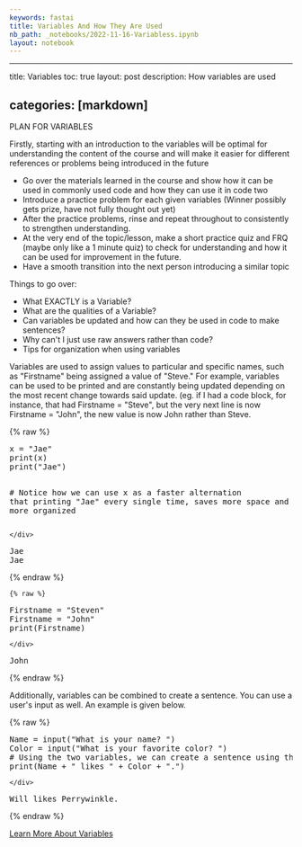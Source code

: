 ```yaml
---
keywords: fastai
title: Variables And How They Are Used
nb_path: _notebooks/2022-11-16-Variabless.ipynb
layout: notebook
---
```


<!--
#################################################
### THIS FILE WAS AUTOGENERATED! DO NOT EDIT! ###
#################################################
# file to edit: _notebooks/2022-11-16-Variabless.ipynb
-->

<div class="container" id="notebook-container">
        
<div class="cell border-box-sizing text_cell rendered"><div class="inner_cell">
<div class="text_cell_render border-box-sizing rendered_html">
<hr>
<p>title: Variables
toc: true
layout: post
description: How variables are used</p>
<h2 id="categories:-[markdown]">categories: [markdown]<a class="anchor-link" href="#categories:-[markdown]"> </a></h2>
</div>
</div>
</div>
<div class="cell border-box-sizing text_cell rendered"><div class="inner_cell">
<div class="text_cell_render border-box-sizing rendered_html">
<p>PLAN FOR VARIABLES</p>
<p>Firstly, starting with an introduction to the variables will be optimal for understanding the content of the course and will make it easier for different references or problems being introduced in the future</p>
<ul>
<li>Go over the materials learned in the course and show how it can be used in commonly used code and how they can use it in code two</li>
<li>Introduce a practice problem for each given variables (Winner possibly gets prize, have not fully thought out yet)</li>
<li>After the practice problems, rinse and repeat throughout to consistently to strengthen understanding. </li>
<li>At the very end of the topic/lesson, make a short practice quiz and FRQ (maybe only like a 1 minute quiz) to check for understanding and how it can be used for improvement in the future.</li>
<li>Have a smooth transition into the next person introducing a similar topic</li>
</ul>
<p>Things to go over:</p>
<ul>
<li>What EXACTLY is a Variable?</li>
<li>What are the qualities of a Variable?</li>
<li>Can variables be updated and how can they be used in code to make sentences?</li>
<li>Why can't I just use raw answers rather than code?</li>
<li>Tips for organization when using variables</li>
</ul>

</div>
</div>
</div>
<div class="cell border-box-sizing text_cell rendered"><div class="inner_cell">
<div class="text_cell_render border-box-sizing rendered_html">
<p>Variables are used to assign values to particular and specific names, such as "Firstname" being assigned a value of "Steve." For example, variables can be used to be printed and are constantly being updated depending on the most recent change towards said update. (eg. if I had a code block, for instance, that had Firstname = "Steve", but the very next line is now Firstname = "John", the new value is now John rather than Steve.</p>

</div>
</div>
</div>
    {% raw %}
    
<div class="cell border-box-sizing code_cell rendered">
<div class="input">

<div class="inner_cell">
    <div class="input_area">
<div class=" highlight hl-ipython3"><pre><span></span><span class="n">x</span> <span class="o">=</span> <span class="s2">&quot;Jae&quot;</span>
<span class="nb">print</span><span class="p">(</span><span class="n">x</span><span class="p">)</span>
<span class="nb">print</span><span class="p">(</span><span class="s2">&quot;Jae&quot;</span><span class="p">)</span>

<span class="c1"># Notice how we can use x as a faster alternation that printing &quot;Jae&quot; every single time, saves more space and makes it more organized</span>
</pre></div>

    </div>
</div>
</div>

<div class="output_wrapper">
<div class="output">

<div class="output_area">

<div class="output_subarea output_stream output_stdout output_text">
<pre>Jae
Jae
</pre>
</div>
</div>

</div>
</div>

</div>
    {% endraw %}

    {% raw %}
    
<div class="cell border-box-sizing code_cell rendered">
<div class="input">

<div class="inner_cell">
    <div class="input_area">
<div class=" highlight hl-ipython3"><pre><span></span><span class="n">Firstname</span> <span class="o">=</span> <span class="s2">&quot;Steven&quot;</span>
<span class="n">Firstname</span> <span class="o">=</span> <span class="s2">&quot;John&quot;</span>
<span class="nb">print</span><span class="p">(</span><span class="n">Firstname</span><span class="p">)</span>
</pre></div>

    </div>
</div>
</div>

<div class="output_wrapper">
<div class="output">

<div class="output_area">

<div class="output_subarea output_stream output_stdout output_text">
<pre>John
</pre>
</div>
</div>

</div>
</div>

</div>
    {% endraw %}

<div class="cell border-box-sizing text_cell rendered"><div class="inner_cell">
<div class="text_cell_render border-box-sizing rendered_html">
<p>Additionally, variables can be combined to create a sentence. You can use a user's input as well. An example is given below.</p>

</div>
</div>
</div>
    {% raw %}
    
<div class="cell border-box-sizing code_cell rendered">
<div class="input">

<div class="inner_cell">
    <div class="input_area">
<div class=" highlight hl-ipython3"><pre><span></span><span class="n">Name</span> <span class="o">=</span> <span class="nb">input</span><span class="p">(</span><span class="s2">&quot;What is your name? &quot;</span><span class="p">)</span>
<span class="n">Color</span> <span class="o">=</span> <span class="nb">input</span><span class="p">(</span><span class="s2">&quot;What is your favorite color? &quot;</span><span class="p">)</span>
<span class="c1"># Using the two variables, we can create a sentence using the inputs the user gave to create a sentence!</span>
<span class="nb">print</span><span class="p">(</span><span class="n">Name</span> <span class="o">+</span> <span class="s2">&quot; likes &quot;</span> <span class="o">+</span> <span class="n">Color</span> <span class="o">+</span> <span class="s2">&quot;.&quot;</span><span class="p">)</span>
</pre></div>

    </div>
</div>
</div>

<div class="output_wrapper">
<div class="output">

<div class="output_area">

<div class="output_subarea output_stream output_stdout output_text">
<pre>Will likes Perrywinkle.
</pre>
</div>
</div>

</div>
</div>

</div>
    {% endraw %}

<div class="cell border-box-sizing text_cell rendered"><div class="inner_cell">
<div class="text_cell_render border-box-sizing rendered_html">
<p><a href="https://www.youtube.com/watch?v=ghCbURMWBD8">Learn More About Variables</a></p>

</div>
</div>
</div>
</div>
 

